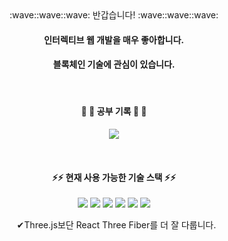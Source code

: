 <div align=center>
:wave::wave::wave: 반갑습니다! :wave::wave::wave:
<!-- <img src="https://capsule-render.vercel.app/api?type=rect&color=61DAFB&height=100&section=header&text=꾸미는%20중&fontSize=60" /> -->
  
#### 인터렉티브 웹 개발을 매우 좋아합니다.
#### 블록체인 기술에 관심이 있습니다.

&nbsp;

#### :arrow_down_small: :arrow_down_small: 공부 기록 :arrow_down_small: :arrow_down_small:<br/>
<a href="https://green-consonant-515.notion.site/9a88fdbad2394fb0b5a30df3221458f5?v=bc4ae03b7b554c1face6d482003c8f66">
<img src="https://img.shields.io/badge/Notion공부기록-000000?style=flat-square&logo=Notion&logoColor=white"/></a>

&nbsp;

####  :zap::zap:  현재 사용 가능한 기술 스택  :zap::zap:
  
<img src="https://img.shields.io/badge/javaScript-F7DF1E?style=flat-square&logo=JavaScript&logoColor=white"/>
<img src="https://img.shields.io/badge/CSS3-1572B6?style=flat-square&logo=CSS3&logoColor=white"/>
<img src="https://img.shields.io/badge/React-61DAFB?style=flat-square&logo=React&logoColor=white"/>
<img src="https://img.shields.io/badge/Three-000000?style=flat-square&logo=three.js&logoColor=white"/>
<img src="https://img.shields.io/badge/Solidity-000000?style=flat-square&logo=solidity&logoColor=white"/>
<img src="https://img.shields.io/badge/Redux-764ABC?style=flat-square&logo=Redux&logoColor=white"/>
  
&nbsp;
✔Three.js보단 React Three Fiber를 더 잘 다룹니다.
  
</div>

